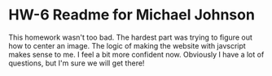 # HW-6 Readme for Michael Johnson

This homework wasn't too bad. The hardest part was trying to figure out how to center an image.
The logic of making the website with javscript makes sense to me. I feel a bit more confident now. Obviously I have a lot of questions, but I'm sure we will get there!
